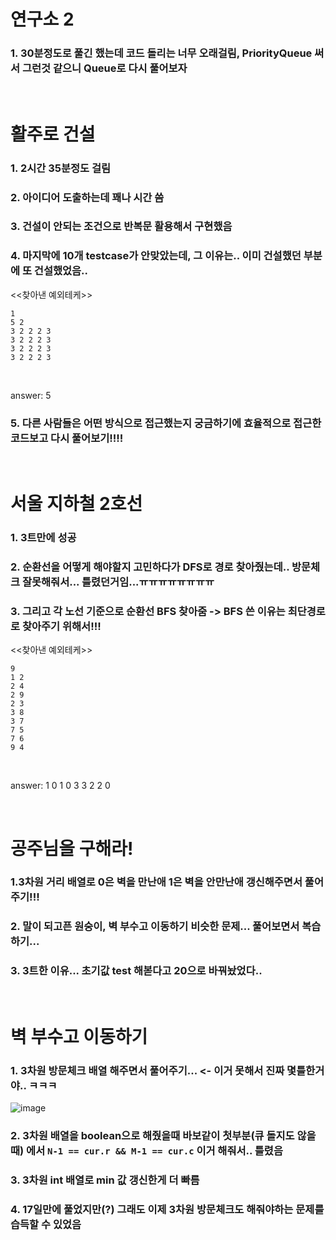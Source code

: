 # 연구소 2 
### 1. 30분정도로 풀긴 했는데 코드 돌리는 너무 오래걸림, PriorityQueue 써서 그런것 같으니 Queue로 다시 풀어보자

</br>

# 활주로 건설 
### 1. 2시간 35분정도 걸림
### 2. 아이디어 도출하는데 꽤나 시간 씀
### 3. 건설이 안되는 조건으로 반복문 활용해서 구현했음
### 4. 마지막에 10개 testcase가 안맞았는데, 그 이유는.. 이미 건설했던 부분에 또 건설했었음.. 
<<찾아낸 예외테케>> </br>
```
1 
5 2 
3 2 2 2 3 
3 2 2 2 3 
3 2 2 2 3 
3 2 2 2 3 
```

</br>

answer: 5 </br>


### 5. 다른 사람들은 어떤 방식으로 접근했는지 궁금하기에 효율적으로 접근한 코드보고 다시 풀어보기!!!!

</br>

# 서울 지하철 2호선
### 1. 3트만에 성공
### 2. 순환선을 어떻게 해야할지 고민하다가 DFS로 경로 찾아줬는데.. 방문체크 잘못해줘서... 틀렸던거임...ㅠㅠㅠㅠㅠㅠㅠㅠ
### 3. 그리고 각 노선 기준으로 순환선 BFS 찾아줌 -> BFS 쓴 이유는 최단경로로 찾아주기 위해서!!!

<<찾아낸 예외테케>> </br>
```
9 
1 2 
2 4 
2 9 
2 3 
3 8 
3 7 
7 5 
7 6 
9 4 
```

</br>

answer: 1 0 1 0 3 3 2 2 0 </br>

</br>

# 공주님을 구해라!
### 1.3차원 거리 배열로 0은 벽을 만난애 1은 벽을 안만난애 갱신해주면서 풀어주기!!!
### 2. 말이 되고픈 원숭이, 벽 부수고 이동하기 비슷한 문제... 풀어보면서 복습하기... 
### 3. 3트한 이유... 초기값 test 해볻다고 20으로 바꿔놨었다..


</br>

# 벽 부수고 이동하기
### 1. 3차원 방문체크 배열 해주면서 풀어주기... <- 이거 못해서 진짜 몇틀한거야.. ㅋㅋㅋ
![image](https://github.com/leesuuuuumm/mockexam-study-for-codingtest/assets/58407737/d7e30e6f-9f7f-4a00-8349-b30eaff77577)

### 2. 3차원 배열을 boolean으로 해줬을때 바보같이 첫부분(큐 돌지도 않을때) 에서 `N-1 == cur.r && M-1 == cur.c` 이거 해줘서.. 틀렸음
### 3. 3차원 int 배열로 min 값 갱신한게 더 빠름

### 4. 17일만에 풀었지만(?) 그래도 이제 3차원 방문체크도 해줘야하는 문제를 습득할 수 있었음 
